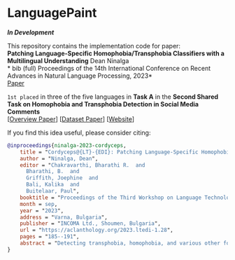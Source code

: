# LanguagePaint
***In Development***

This repository contains the implementation code for paper: <br>
**Patching Language-Specific Homophobia/Transphobia Classifiers with a Multilingual Understanding**
Dean Ninalga <br>
*
bib (full)
Proceedings of the 14th International Conference on Recent Advances in Natural Language Processing, 2023* <br>
[Paper](https://aclanthology.org/2023.ltedi-1.28.pdf)

`1st placed` in three of the five languages in **Task A** in the **Second Shared Task on Homophobia and Transphobia Detection in Social Media Comments** <br>
[[Overview Paper](https://aclanthology.org/2023.ltedi-1.6.pdf)] [[Dataset Paper](https://www.sciencedirect.com/science/article/pii/S2667096822000623)] [[Website](https://codalab.lisn.upsaclay.fr/competitions/11077#learn_the_details-overview)]

If you find this idea useful, please consider citing:
```bib
@inproceedings{ninalga-2023-cordyceps,
    title = "Cordyceps@{LT}-{EDI}: Patching Language-Specific Homophobia/Transphobia Classifiers with a Multilingual Understanding",
    author = "Ninalga, Dean",
    editor = "Chakravarthi, Bharathi R.  and
      Bharathi, B.  and
      Griffith, Joephine  and
      Bali, Kalika  and
      Buitelaar, Paul",
    booktitle = "Proceedings of the Third Workshop on Language Technology for Equality, Diversity and Inclusion",
    month = sep,
    year = "2023",
    address = "Varna, Bulgaria",
    publisher = "INCOMA Ltd., Shoumen, Bulgaria",
    url = "https://aclanthology.org/2023.ltedi-1.28",
    pages = "185--191",
    abstract = "Detecting transphobia, homophobia, and various other forms of hate speech is difficult. Signals can vary depending on factors such as language, culture, geographical region, and the particular online platform. Here, we present a joint multilingual (M-L) and language-specific (L-S) approach to homophobia and transphobic hate speech detection (HSD). M-L models are needed to catch words, phrases, and concepts that are less common or missing in a particular language and subsequently overlooked by L-S models. Nonetheless, L-S models are better situated to understand the cultural and linguistic context of the users who typically write in a particular language. Here we construct a simple and successful way to merge the M-L and L-S approaches through simple weight interpolation in such a way that is interpretable and data-driven. We demonstrate our system on task A of the {``}Shared Task on Homophobia/Transphobia Detection in social media comments{''} dataset for homophobia and transphobic HSD. Our system achieves the best results in three of five languages and achieves a 0.997 macro average F1-score on Malayalam texts.",
}
```
